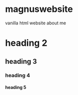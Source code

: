 # magnuswebsite

vanilla html website about me


# heading 2
## heading 3
### heading 4
#### heading 5

